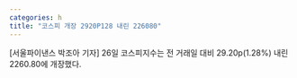 ```yaml
---
categories: h
title: "코스피 개장 2920P128 내린 226080"
---
```

[서울파이낸스 박조아 기자] 26일 코스피지수는 전 거래일 대비 29.20p(1.28%) 내린 2260.80에 개장했다.